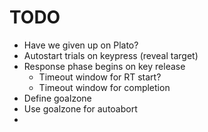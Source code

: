 # TODO
  - Have we given up on Plato?
  - Autostart trials on keypress (reveal target)
  - Response phase begins on key release
    - Timeout window for RT start?
    - Timeout window for completion
  - Define goalzone
  - Use goalzone for autoabort
  - 
